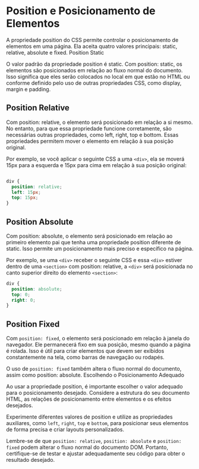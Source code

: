 # Position e Posicionamento de Elementos

A propriedade position do CSS permite controlar o posicionamento de elementos em uma página. Ela aceita quatro valores principais: static, relative, absolute e fixed.
Position Static

O valor padrão da propriedade position é static. Com position: static, os elementos são posicionados em relação ao fluxo normal do documento. Isso significa que eles serão colocados no local em que estão no HTML ou conforme definido pelo uso de outras propriedades CSS, como display, margin e padding.

## Position Relative

Com position: relative, o elemento será posicionado em relação a si mesmo. No entanto, para que essa propriedade funcione corretamente, são necessárias outras propriedades, como left, right, top e bottom. Essas propriedades permitem mover o elemento em relação à sua posição original.

Por exemplo, se você aplicar o seguinte CSS a uma ``<div>``, ela se moverá 15px para a esquerda e 15px para cima em relação à sua posição original:

```css

div {
  position: relative;
  left: 15px;
  top: 15px;
}
```

## Position Absolute

Com position: absolute, o elemento será posicionado em relação ao primeiro elemento pai que tenha uma propriedade position diferente de static. Isso permite um posicionamento mais preciso e específico na página.

Por exemplo, se uma ``<div>`` receber o seguinte CSS e essa ``<div>`` estiver dentro de uma ``<section>`` com position: relative, a ``<div>`` será posicionada no canto superior direito do elemento ``<section>``:

```css
div {
  position: absolute;
  top: 0;
  right: 0;
}
```

## Position Fixed

Com ``position: fixed``, o elemento será posicionado em relação à janela do navegador. Ele permanecerá fixo em sua posição, mesmo quando a página é rolada. Isso é útil para criar elementos que devem ser exibidos constantemente na tela, como barras de navegação ou rodapés.

O uso de ``position: fixed`` também altera o fluxo normal do documento, assim como position: absolute.
Escolhendo o Posicionamento Adequado

Ao usar a propriedade position, é importante escolher o valor adequado para o posicionamento desejado. Considere a estrutura do seu documento HTML, as relações de posicionamento entre elementos e os efeitos desejados.

Experimente diferentes valores de position e utilize as propriedades auxiliares, como ``left``, ``right``, ``top`` e ``bottom``, para posicionar seus elementos de forma precisa e criar layouts personalizados.

Lembre-se de que ``position: relative``, ``position: absolute`` e ``position: fixed`` podem alterar o fluxo normal do documento DOM. Portanto, certifique-se de testar e ajustar adequadamente seu código para obter o resultado desejado.
